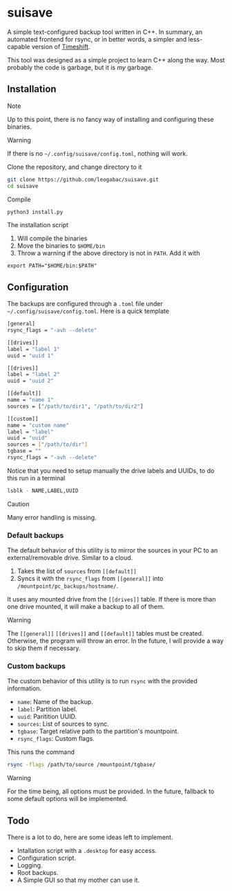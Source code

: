 # suisave
A simple text-configured backup tool written in C++. In summary, an automated frontend for rsync, or in better words, a simpler and less-capable version of [Timeshift](https://github.com/linuxmint/timeshift).

This tool was designed as a simple project to learn C++ along the way. Most probably the code is garbage, but it is _my_ garbage.

## Installation

> [!NOTE]
> Up to this point, there is no fancy way of installing and configuring these binaries.

> [!WARNING]
> If there is no `~/.config/suisave/config.toml`, nothing will work.



Clone the repository, and change directory to it
```bash 
git clone https://github.com/leogabac/suisave.git
cd suisave
```

Compile
```bash
python3 install.py
```
The installation script
1. Will compile the binaries
2. Move the binaries to `$HOME/bin`
3. Throw a warning if the above directory is not in `PATH`. Add it with
```
export PATH="$HOME/bin:$PATH"
```

## Configuration

The backups are configured through a `.toml` file under `~/.config/suisave/config.toml`. Here is a quick template
```bash 
[general]
rsync_flags = "-avh --delete"

[[drives]]
label = "label 1"
uuid = "uuid 1"

[[drives]]
label = "label 2"
uuid = "uuid 2"

[[default]]
name = "name 1"
sources = ["/path/to/dir1", "/path/to/dir2"]

[[custom]]
name = "custom name"
label = "label"
uuid = "uuid"
sources = ["/path/to/dir"]
tgbase = ""
rsync_flags = "-avh --delete"

```

Notice that you need to setup manually the drive labels and UUIDs, to do this run in a terminal
```bash
lsblk - NAME,LABEL,UUID
```

> [!CAUTION]
> Many error handling is missing.

### Default backups

The default behavior of this utility is to mirror the sources in your PC to an external/removable drive. Similar to a cloud.

1. Takes the list of `sources` from `[[default]]`
2. Syncs it with the `rsync_flags` from `[[general]]` into `/mountpoint/pc_backups/hostname/`.

It uses any mounted drive from the `[[drives]]` table. If there is more than one drive mounted, it will make a backup to all of them.

> [!WARNING]
> The `[[general]]` `[[drives]]` and `[[default]]` tables must be created. Otherwise, the program will throw an error. In the future, I will provide a way to skip them if necessary.

### Custom backups

The custom behavior of this utility is to run `rsync` with the provided information.
- `name`: Name of the backup.
- `label`: Partition label.
- `uuid`: Paritition UUID.
- `sources`: List of sources to sync.
- `tgbase`: Target relative path to the partition's mountpoint.
- `rsync_flags`: Custom flags.

This runs the command
```bash
rsync -flags /path/to/source /mountpoint/tgbase/
```
> [!WARNING]
> For the time being, all options must be provided. In the future, fallback to some default options will be implemented.

## Todo
There is a lot to do, here are some ideas left to implement.

- Intallation script with a `.desktop` for easy access.
- Configuration script.
- Logging.
- Root backups.
- A Simple GUI so that my mother can use it.



